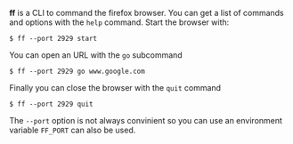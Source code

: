 
**ff** is a CLI to command the firefox browser. You can get a list of commands
and options with the `help` command. Start the browser with:

```shelltest
$ ff --port 2929 start
```

You can open an URL with the `go` subcommand

```shelltest
$ ff --port 2929 go www.google.com
```

Finally you can close the browser with the `quit` command

```shelltest
$ ff --port 2929 quit
```

The `--port` option is not always convinient so you can use an environment variable `FF_PORT` can also be used.
